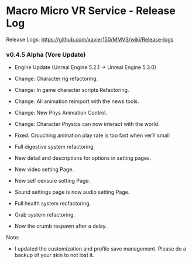 # Macro Micro VR Service - Release Log
Release Logs: https://github.com/xavier150/MMVS/wiki/Release-logs

###  v0.4.5 Alpha (Vore Update)

- Engine Update (Unreal Engine 5.2.1 -> Unreal Engine 5.3.0)
- Change: Character rig refactoring.
- Change: In game character scripts Refactoring.
- Change: All animation reimport with the news tools.
- Change: New Phys Animation Control.
- Change: Character Physics can now interact with the world.
- Fixed: Crouching animation play rate is too fast when verY small

- Full digestive system refactoring.
- New detail and descriptions for options in setting pages. 
- New video setting Page.
- New self censure setting Page.
- Sound settings page is now audio setting Page.

- Full health system recfactoring.
- Grab system refactoring.
- Now the crumb respawn after a delay.

Note:
- I updated the customization and profile save management. Please do a backup of your skin to not lost it.
